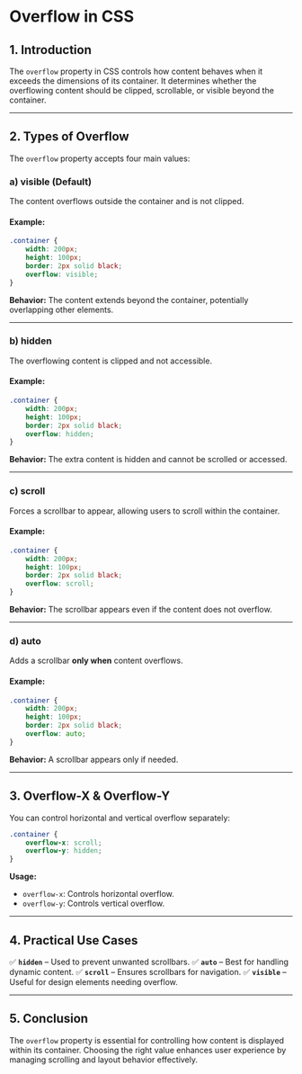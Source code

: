 # Overflow in CSS

## **1. Introduction**

The `overflow` property in CSS controls how content behaves when it exceeds the dimensions of its container. It determines whether the overflowing content should be clipped, scrollable, or visible beyond the container.

---

## **2. Types of Overflow**

The `overflow` property accepts four main values:

### **a) visible (Default)**

The content overflows outside the container and is not clipped.

#### **Example:**

```css
.container {
    width: 200px;
    height: 100px;
    border: 2px solid black;
    overflow: visible;
}
```

**Behavior:** The content extends beyond the container, potentially overlapping other elements.

---

### **b) hidden**

The overflowing content is clipped and not accessible.

#### **Example:**

```css
.container {
    width: 200px;
    height: 100px;
    border: 2px solid black;
    overflow: hidden;
}
```

**Behavior:** The extra content is hidden and cannot be scrolled or accessed.

---

### **c) scroll**

Forces a scrollbar to appear, allowing users to scroll within the container.

#### **Example:**

```css
.container {
    width: 200px;
    height: 100px;
    border: 2px solid black;
    overflow: scroll;
}
```

**Behavior:** The scrollbar appears even if the content does not overflow.

---

### **d) auto**

Adds a scrollbar **only when** content overflows.

#### **Example:**

```css
.container {
    width: 200px;
    height: 100px;
    border: 2px solid black;
    overflow: auto;
}
```

**Behavior:** A scrollbar appears only if needed.

---

## **3. Overflow-X & Overflow-Y**

You can control horizontal and vertical overflow separately:

```css
.container {
    overflow-x: scroll;
    overflow-y: hidden;
}
```

**Usage:**

- `overflow-x`: Controls horizontal overflow.
- `overflow-y`: Controls vertical overflow.

---

## **4. Practical Use Cases**

✅ **`hidden`** – Used to prevent unwanted scrollbars.
✅ **`auto`** – Best for handling dynamic content.
✅ **`scroll`** – Ensures scrollbars for navigation.
✅ **`visible`** – Useful for design elements needing overflow.

---

## **5. Conclusion**

The `overflow` property is essential for controlling how content is displayed within its container. Choosing the right value enhances user experience by managing scrolling and layout behavior effectively.

